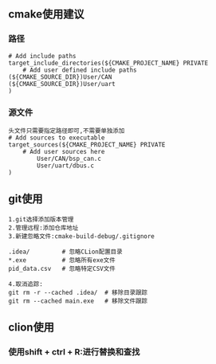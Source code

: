 ## cmake使用建议
### 路径
```
# Add include paths
target_include_directories(${CMAKE_PROJECT_NAME} PRIVATE
    # Add user defined include paths
(${CMAKE_SOURCE_DIR})User/CAN
(${CMAKE_SOURCE_DIR})User/uart
)
```

### 源文件
```angular2html
头文件只需要指定路径即可,不需要单独添加
# Add sources to executable
target_sources(${CMAKE_PROJECT_NAME} PRIVATE
    # Add user sources here
        User/CAN/bsp_can.c
        User/uart/dbus.c
)
```

## git使用
```angular2html
1.git选择添加版本管理
2.管理远程:添加仓库地址
3.新建忽略文件:cmake-build-debug/.gitignore

.idea/         # 忽略CLion配置目录
*.exe          # 忽略所有exe文件
pid_data.csv   # 忽略特定CSV文件

4.取消追踪:
git rm -r --cached .idea/  # 移除目录跟踪
git rm --cached main.exe   # 移除文件跟踪
```

## clion使用

### 使用shift + ctrl + R:进行替换和查找